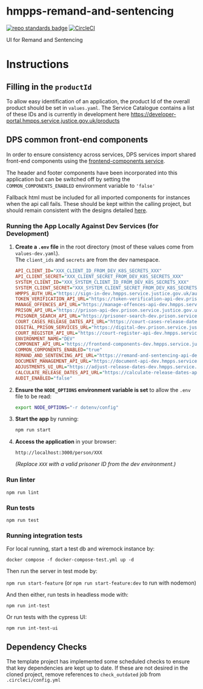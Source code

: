 # hmpps-remand-and-sentencing
[![repo standards badge](https://img.shields.io/badge/endpoint.svg?&style=flat&logo=github&url=https%3A%2F%2Foperations-engineering-reports.cloud-platform.service.justice.gov.uk%2Fapi%2Fv1%2Fcompliant_public_repositories%2Fhmpps-remand-and-sentencing)](https://operations-engineering-reports.cloud-platform.service.justice.gov.uk/public-github-repositories.html#hmpps-remand-and-sentencing "Link to report")
[![CircleCI](https://circleci.com/gh/ministryofjustice/hmpps-remand-and-sentencing/tree/main.svg?style=svg)](https://circleci.com/gh/ministryofjustice/hmpps-remand-and-sentencing)

UI for Remand and Sentencing

# Instructions

## Filling in the `productId`

To allow easy identification of an application, the product Id of the overall product should be set in `values.yaml`. The Service Catalogue contains a list of these IDs and is currently in development here https://developer-portal.hmpps.service.justice.gov.uk/products

## DPS common front-end components

In order to ensure consistency across services, DPS services import shared front-end components using the [frontend-components service](https://github.com/ministryofjustice/hmpps-micro-frontend-components). 

The header and footer components have been incorporated into this application but can be switched off by setting the `COMMON_COMPONENTS_ENABLED` environment variable to `'false'`

Fallback html must be included for all imported components for instances when the api call fails. These should be kept within the calling project, but should remain consistent with the designs detailed [here](https://github.com/ministryofjustice/hmpps-micro-frontend-components/blob/main/readme/incorporating.md#fallbacks-services-with-prison-and-external-users).

### Running the App Locally Against Dev Services (for Development)

1. **Create a `.env` file** in the root directory (most of these values come from `values-dev.yaml`).  
   The `client_ids` and `secrets` are from the dev namespace.

   ```ini
   API_CLIENT_ID="XXX_CLIENT_ID_FROM_DEV_K8S_SECRETS_XXX"
   API_CLIENT_SECRET="XXX_CLIENT_SECRET_FROM_DEV_K8S_SECRETS_XXX"
   SYSTEM_CLIENT_ID="XXX_SYSTEM_CLIENT_ID_FROM_DEV_K8S_SECRETS_XXX"
   SYSTEM_CLIENT_SECRET="XXX_SYSTEM_CLIENT_SECRET_FROM_DEV_K8S_SECRETS_XXX"
   HMPPS_AUTH_URL="https://sign-in-dev.hmpps.service.justice.gov.uk/auth"
   TOKEN_VERIFICATION_API_URL="https://token-verification-api-dev.prison.service.justice.gov.uk"
   MANAGE_OFFENCES_API_URL="https://manage-offences-api-dev.hmpps.service.justice.gov.uk"
   PRISON_API_URL="https://prison-api-dev.prison.service.justice.gov.uk"
   PRISONER_SEARCH_API_URL="https://prisoner-search-dev.prison.service.justice.gov.uk"
   COURT_CASES_RELEASE_DATES_API_URL="https://court-cases-release-dates-api-dev.hmpps.service.justice.gov.uk"
   DIGITAL_PRISON_SERVICES_URL="https://digital-dev.prison.service.justice.gov.uk"
   COURT_REGISTER_API_URL="https://court-register-api-dev.hmpps.service.justice.gov.uk"
   ENVIRONMENT_NAME="DEV"
   COMPONENT_API_URL="https://frontend-components-dev.hmpps.service.justice.gov.uk"
   COMMON_COMPONENTS_ENABLED="true"
   REMAND_AND_SENTENCING_API_URL="https://remand-and-sentencing-api-dev.hmpps.service.justice.gov.uk"
   DOCUMENT_MANAGEMENT_API_URL="https://document-api-dev.hmpps.service.justice.gov.uk"
   ADJUSTMENTS_UI_URL="https://adjust-release-dates-dev.hmpps.service.justice.gov.uk"
   CALCULATE_RELEASE_DATES_API_URL="https://calculate-release-dates-api-dev.hmpps.service.justice.gov.uk"
   AUDIT_ENABLED="false"
   ```

2. **Ensure the `NODE_OPTIONS` environment variable is set** to allow the `.env` file to be read:
   ```sh
   export NODE_OPTIONS="-r dotenv/config"
   ```

3. **Start the app** by running:
   ```sh
   npm run start
   ```

4. **Access the application** in your browser:
   ```
   http://localhost:3000/person/XXX
   ```
   _(Replace `XXX` with a valid prisoner ID from the dev environment.)_

### Run linter

`npm run lint`

### Run tests

`npm run test`

### Running integration tests

For local running, start a test db and wiremock instance by:

`docker compose -f docker-compose-test.yml up -d`

Then run the server in test mode by:

`npm run start-feature` (or `npm run start-feature:dev` to run with nodemon)

And then either, run tests in headless mode with:

`npm run int-test`
 
Or run tests with the cypress UI:

`npm run int-test-ui`


## Dependency Checks

The template project has implemented some scheduled checks to ensure that key dependencies are kept up to date.
If these are not desired in the cloned project, remove references to `check_outdated` job from `.circleci/config.yml`
